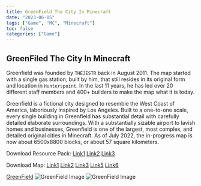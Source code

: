 ```yaml
---
title: GreenField The City In Minecraft
date: "2023-06-05"
tags: ["Game", "MC", "Minecraft"]
toc: false
categories: ["Game"]
---
```


## GreenFiled The City In Minecraft

Greenfield was founded by `THEJESTR` back in August 2011. The map started with a single gas station, built by him, that still resides in its original form and location in `Hunterspoint`. In the last 11 years, he has led over 20 different staff members and 400+ builders to make the map what it is today.

Greenfield is a fictional city designed to resemble the West Coast of America, laboriously inspired by Los Angeles. Built to a one-to-one scale, every single building in Greenfield has substantial detail with carefully detailed elaborate surroundings. With a substantially sizable airport to lavish homes and businesses, Greenfield is one of the largest, most complex, and detailed original cities in Minecraft. As of July 2022, the in-progress map is now about 6500x8800 blocks, or about 57 square kilometers.

Download Resource Pack:
[Link1](https://www.greenfieldmc.net/downloads/)
[Link2](https://ipfs.io/ipfs/bafybeigswzgajk2cin3r66pcrjq2i6yt4gnufaf7egxzq33b3hqoa6nmci/)
[Link3](https://01c16de193.acl.multichain.storage/ipfs/QmVoJT55q3ituxSMyu6ZMdJ6cMFsizwtmkpqTxNWyn8974?filename=Greenfield.Texture.Pack.1.17.zip)


Download Map:
[Link1](https://www.greenfieldmc.net/downloads/)
[Link2](https://ipfs.io/ipfs/bafybeigvxjcnz5ey2mphjpaepdf6vnlgu3sathwobgzh2lhlm5q2zhs4wq/)
[Link3](https://ipfs.io/ipfs/bafybeidvl5nvhqkspcqsb4hotxdpfzsluiohy6n4qljlyrizra3cvbwlte/)
[Link5](https://01c16de193.acl.multichain.storage/ipfs/QmRwB777gUymVb3td3UJLoExW5uiHZSeXAdZQ2MqNdyvxN?filename=Greenfield.zip)
[Link6](https://01c16de193.acl.multichain.storage/ipfs/QmVkh2Fs7K77QsuuUAPEAAdp9C4q8wQRntCUstYVE5P8A4?filename=Greenfield_v0.5.4.zip)

[GreenField](https://www.greenfieldmc.net/about/)
![GreenField Image](/static/img/2023-06-05-greenfield-city-in-minecraft/1.png)
![GreenField Image](/static/img/2023-06-05-greenfield-city-in-minecraft/2.png)
